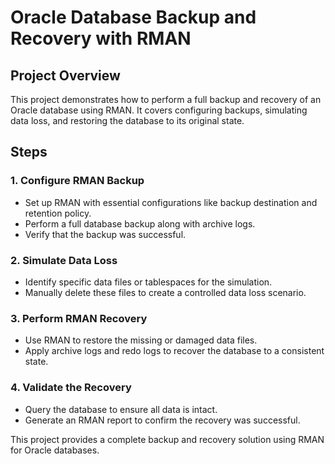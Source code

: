# Oracle Database Backup and Recovery with RMAN

## Project Overview
This project demonstrates how to perform a full backup and recovery of an Oracle database using RMAN. It covers configuring backups, simulating data loss, and restoring the database to its original state.

## Steps

### 1. Configure RMAN Backup
- Set up RMAN with essential configurations like backup destination and retention policy.
- Perform a full database backup along with archive logs.
- Verify that the backup was successful.

### 2. Simulate Data Loss
- Identify specific data files or tablespaces for the simulation.
- Manually delete these files to create a controlled data loss scenario.

### 3. Perform RMAN Recovery
- Use RMAN to restore the missing or damaged data files.
- Apply archive logs and redo logs to recover the database to a consistent state.

### 4. Validate the Recovery
- Query the database to ensure all data is intact.
- Generate an RMAN report to confirm the recovery was successful.


This project provides a complete backup and recovery solution using RMAN for Oracle databases.


